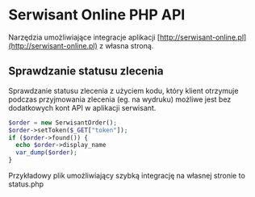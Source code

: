 Serwisant Online PHP API
=========

Narzędzia umożliwiające integracje aplikacji [http://serwisant-online.pl](http://serwisant-online.pl) z własna stroną.

## Sprawdzanie statusu zlecenia

Sprawdzanie statusu zlecenia z użyciem kodu, który klient otrzymuje podczas przyjmowania zlecenia (eg. na wydruku) możliwe jest
 bez dodatkowych kont API w aplikacji serwisant.

```php
$order = new SerwisantOrder();
$order->setToken($_GET["token"]);
if ($order->found()) {
  echo $order->display_name
  var_dump($order);
}
```

Przykładowy plik umożliwiający szybką integrację na własnej stronie to status.php
